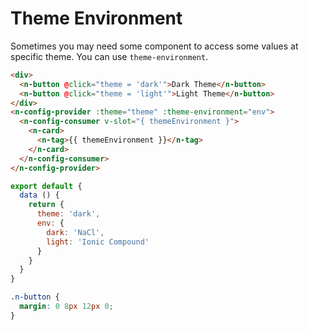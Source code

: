 # Theme Environment
Sometimes you may need some component to access some values at specific theme. You can use `theme-environment`.
```html
<div>
  <n-button @click="theme = 'dark'">Dark Theme</n-button>
  <n-button @click="theme = 'light'">Light Theme</n-button>
</div>
<n-config-provider :theme="theme" :theme-environment="env">
  <n-config-consumer v-slot="{ themeEnvironment }">
    <n-card>
      <n-tag>{{ themeEnvironment }}</n-tag>
    </n-card>
  </n-config-consumer>
</n-config-provider>
```
```js
export default {
  data () {
    return {
      theme: 'dark',
      env: {
        dark: 'NaCl',
        light: 'Ionic Compound'
      }
    }
  }
}
```
```css
.n-button {
  margin: 0 8px 12px 0;
}
```
